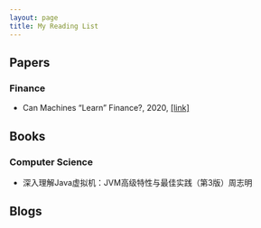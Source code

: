 ```yaml
---
layout: page
title: My Reading List
---
```


## Papers

### Finance

- Can Machines “Learn” Finance?, 2020, [[link]](https://papers.ssrn.com/sol3/papers.cfm?abstract_id=3624052)

## Books

### Computer Science

- 深入理解Java虚拟机：JVM高级特性与最佳实践（第3版）周志明

## Blogs
